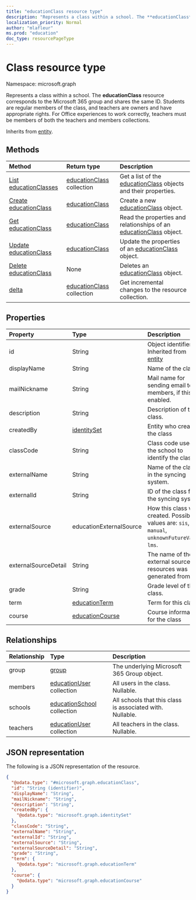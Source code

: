 ```yaml
---
title: "educationClass resource type"
description: "Represents a class within a school. The **educationClass** resource corresponds to the Microsoft 365 group and shares the same ID. Students are regular members of the class, and teachers are owners and have appropriate rights. For Office experiences to work correctly, teachers must be members of both the teachers and members collections.  "
localization_priority: Normal
author: "mlafleur"
ms.prod: "education"
doc_type: resourcePageType
---
```


# Class resource type

Namespace: microsoft.graph

Represents a class within a school. The **educationClass** resource corresponds to the Microsoft 365 group and shares the same ID. Students are regular members of the class, and teachers are owners and have appropriate rights. For Office experiences to work correctly, teachers must be members of both the teachers and members collections.

Inherits from [entity](../resources/entity.md).

## Methods

| Method                                                   | Return type                                                 | Description                                                                                          |
| :------------------------------------------------------- | :---------------------------------------------------------- | :--------------------------------------------------------------------------------------------------- |
| [List educationClasses](../api/educationclass-list.md)   | [educationClass](../resources/educationclass.md) collection | Get a list of the [educationClass](../resources/educationclass.md) objects and their properties.     |
| [Create educationClass](../api/educationclass-create.md) | [educationClass](../resources/educationclass.md)            | Create a new [educationClass](../resources/educationclass.md) object.                                |
| [Get educationClass](../api/educationclass-get.md)       | [educationClass](../resources/educationclass.md)            | Read the properties and relationships of an [educationClass](../resources/educationclass.md) object. |
| [Update educationClass](../api/educationclass-update.md) | [educationClass](../resources/educationclass.md)            | Update the properties of an [educationClass](../resources/educationclass.md) object.                 |
| [Delete educationClass](../api/educationclass-delete.md) | None                                                        | Deletes an [educationClass](../resources/educationclass.md) object.                                  |
| [delta](../api/educationclass-delta.md)                  | [educationClass](../resources/educationclass.md) collection | Get incremental changes to the resource collection.                                                  |

## Properties

| Property             | Type                                               | Description                                                                                    |
| :------------------- | :------------------------------------------------- | :--------------------------------------------------------------------------------------------- |
| id                   | String                                             | Object identifier. Inherited from [entity](../resources/entity.md)                             |
| displayName          | String                                             | Name of the class.                                                                             |
| mailNickname         | String                                             | Mail name for sending email to all members, if this is enabled.                                |
| description          | String                                             | Description of the class.                                                                      |
| createdBy            | [identitySet](../resources/identityset.md)         | Entity who created the class                                                                   |
| classCode            | String                                             | Class code used by the school to identify the class.                                           |
| externalName         | String                                             | Name of the class in the syncing system.                                                       |
| externalId           | String                                             | ID of the class from the syncing system.                                                       |
| externalSource       | educationExternalSource                            | How this class was created. Possible values are: `sis`, `manual`, `unknownFutureValue`, `lms`. |
| externalSourceDetail | String                                             | The name of the external source this resources was generated from.                             |
| grade                | String                                             | Grade level of the class.                                                                      |
| term                 | [educationTerm](../resources/educationterm.md)     | Term for this class.                                                                           |
| course               | [educationCourse](../resources/educationcourse.md) | Course information for the class                                                               |

## Relationships

| Relationship | Type                                                          | Description                                               |
| :----------- | :------------------------------------------------------------ | :-------------------------------------------------------- |
| group        | [group](../resources/group.md)                                | The underlying Microsoft 365 Group object.                |
| members      | [educationUser](../resources/educationuser.md) collection     | All users in the class. Nullable.                         |
| schools      | [educationSchool](../resources/educationschool.md) collection | All schools that this class is associated with. Nullable. |
| teachers     | [educationUser](../resources/educationuser.md) collection     | All teachers in the class. Nullable.                      |

## JSON representation

The following is a JSON representation of the resource.

<!-- {
  "blockType": "resource",
  "keyProperty": "id",
  "@odata.type": "microsoft.graph.educationClass",
  "baseType": "microsoft.graph.entity",
  "openType": false
}
-->

```json
{
  "@odata.type": "#microsoft.graph.educationClass",
  "id": "String (identifier)",
  "displayName": "String",
  "mailNickname": "String",
  "description": "String",
  "createdBy": {
    "@odata.type": "microsoft.graph.identitySet"
  },
  "classCode": "String",
  "externalName": "String",
  "externalId": "String",
  "externalSource": "String",
  "externalSourceDetail": "String",
  "grade": "String",
  "term": {
    "@odata.type": "microsoft.graph.educationTerm"
  },
  "course": {
    "@odata.type": "microsoft.graph.educationCourse"
  }
}
```
